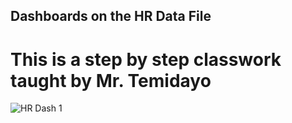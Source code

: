 ## Dashboards on the HR Data File
# This is a step by step classwork taught by Mr. Temidayo

![HR Dash 1](https://github.com/user-attachments/assets/5c3e3877-556f-47a4-b1af-4fc944fa7641)

